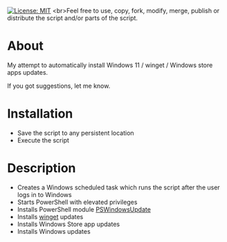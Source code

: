 [![License: MIT](https://img.shields.io/badge/License-MIT-green.svg)]([https://github.com/nopantsfriday/restart_steam_client/blob/master/LICENSE](https://github.com/nopantsfriday/windows_updates/blob/main/LICENSE))
<br>Feel free to use, copy, fork, modify, merge, publish or distribute the script and/or parts of the script.
# About
My attempt to automatically install Windows 11 / winget / Windows store apps updates.

If you got suggestions, let me know.

# Installation
- Save the script to any persistent location
- Execute the script

# Description
- Creates a Windows scheduled task which runs the script after the user logs in to Windows
- Starts PowerShell with elevated privileges
- Installs PowerShell module [PSWindowsUpdate](https://www.powershellgallery.com/packages/PSWindowsUpdate)
- Installs [winget](https://github.com/microsoft/winget-cli) updates
- Installs Windows Store app updates
- Installs Windows updates